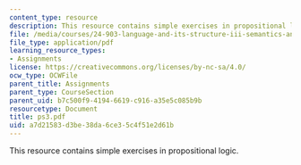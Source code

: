 ```yaml
---
content_type: resource
description: This resource contains simple exercises in propositional logic.
file: /media/courses/24-903-language-and-its-structure-iii-semantics-and-pragmatics-spring-2005/a7d21583d3be38da6ce35c4f51e2d61b_ps3.pdf
file_type: application/pdf
learning_resource_types:
- Assignments
license: https://creativecommons.org/licenses/by-nc-sa/4.0/
ocw_type: OCWFile
parent_title: Assignments
parent_type: CourseSection
parent_uid: b7c500f9-4194-6619-c916-a35e5c085b9b
resourcetype: Document
title: ps3.pdf
uid: a7d21583-d3be-38da-6ce3-5c4f51e2d61b
---
```

This resource contains simple exercises in propositional logic.